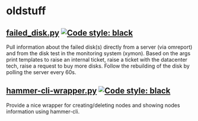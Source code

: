 # oldstuff

## [failed_disk.py](failed_disk.py) [![Code style: black](https://img.shields.io/badge/code%20style-black-000000.svg)](https://github.com/ambv/black)

Pull information about the failed disk(s) directly from a server (via omreport) and from the disk test in the monitoring system (xymon).
Based on the args print templates to raise an internal ticket, raise a ticket with the datacenter tech, raise a request to buy more disks.
Follow the rebuilding of the disk by polling the server every 60s.

## [hammer-cli-wrapper.py](hammer-cli-wrapper.py) [![Code style: black](https://img.shields.io/badge/code%20style-black-000000.svg)](    https://github.com/ambv/black)

Provide a nice wrapper for creating/deleting nodes and showing nodes information using hammer-cli.
